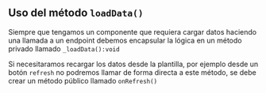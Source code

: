 ## Uso del método `loadData()`

Siempre que tengamos un componente que requiera cargar datos haciendo una llamada a un endpoint debemos encapsular la lógica en un método privado llamado `_loadData():void` 

Si necesitaramos recargar los datos desde la plantilla, por ejemplo desde un botón `refresh` no podremos llamar de forma directa a este método, se debe crear un método público llamado `onRefresh()`
